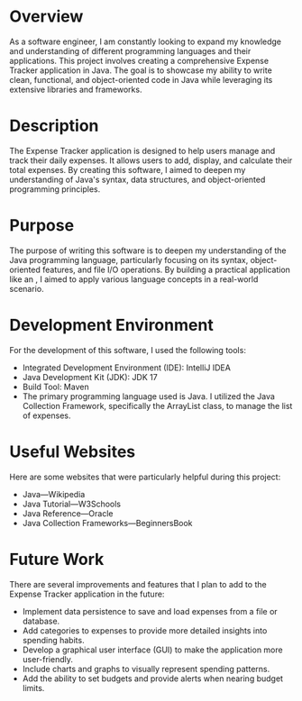 # Overview

As a software engineer, I am constantly looking to expand my knowledge and understanding of different programming languages and their applications. This project involves creating a comprehensive Expense Tracker application in Java. The goal is to showcase my ability to write clean, functional, and object-oriented code in Java while leveraging its extensive libraries and frameworks.

# Description

The Expense Tracker application is designed to help users manage and track their daily expenses. It allows users to add, display, and calculate their total expenses. By creating this software, I aimed to deepen my understanding of Java's syntax, data structures, and object-oriented programming principles.

# Purpose

The purpose of writing this software is to deepen my understanding of the Java programming language, particularly focusing on its syntax, object-oriented features, and file I/O operations. By building a practical application like an , I aimed to apply various language concepts in a real-world scenario.


[Software Demo Video]:(https://Youtube.com/).


# Development Environment
For the development of this software, I used the following tools:

- Integrated Development Environment (IDE): IntelliJ IDEA
- Java Development Kit (JDK): JDK 17
- Build Tool: Maven
- The primary programming language used is Java. I utilized the Java Collection Framework, specifically the ArrayList class, to manage the list of expenses.

# Useful Websites

Here are some websites that were particularly helpful during this project:

- Java—Wikipedia
- Java Tutorial—W3Schools
- Java Reference—Oracle
- Java Collection Frameworks—BeginnersBook

# Future Work

There are several improvements and features that I plan to add to the Expense Tracker application in the future:

- Implement data persistence to save and load expenses from a file or database.
- Add categories to expenses to provide more detailed insights into spending habits.
- Develop a graphical user interface (GUI) to make the application more user-friendly.
- Include charts and graphs to visually represent spending patterns.
- Add the ability to set budgets and provide alerts when nearing budget limits.
